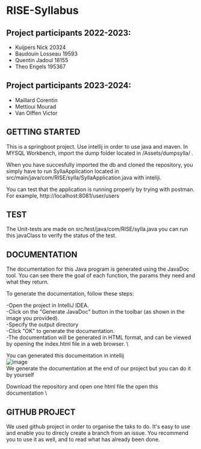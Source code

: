 # RISE-Syllabus

## **Project participants 2022-2023:**

- Kuijpers Nick 20324
- Baudouin Losseau 19593
- Quentin Jadoul 18155
- Theo Engels 195367

## **Project participants 2023-2024:**

- Maillard Corentin
- Mettioui Mourad
- Van Olffen Victor


## GETTING STARTED
This is a springboot project. 
Use intellij in order to use java and maven. 
In MYSQL Workbench, import the dump folder located in /Assets/dumpsylla/ .  

When you have succesfully imported the db and cloned the repository, you simply have to run SyllaApplication located in src/main/java/com/RISE/sylla/SyllaApplication.java with inteliji.

You can test that the application is running properly by trying with postman. 
For example, http://localhost:8081/user/users 


## TEST

The Unit-tests are made on src/test/java/com/RISE/sylla.java you can run this javaClass to verify the status of the test.

## DOCUMENTATION

The documentation for this Java program is generated using the JavaDoc tool. 
You can see there the goal of each function, the params they need and what they return.

To generate the documentation, follow these steps:

-Open the project in IntelliJ IDEA. \
-Click on the "Generate JavaDoc" button in the toolbar (as shown in the image you provided). \
-Specify the output directory \
-Click "OK" to generate the documentation. \
-The documentation will be generated in HTML format, and can be viewed by opening the index.html file in a web browser. \

You can generated this documentation in intellij \
![image](https://user-images.githubusercontent.com/67092457/206734346-17a032eb-96a4-48f8-8d07-697ed877d6ef.png) \
We generate the documentation at the end of our project but you can do it by yourself 

Download the repository and open one html file the open this documentation \

## GITHUB PROJECT

We used github project in order to organise the taks to do. It's easy to use and enable you to direcly create a branch from an issue. You recommend you to use it as well, and to read what has already been done.
